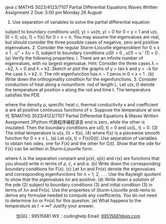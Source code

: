java c
MATHS 3023/4123/7107 Partial Differential Equations  Waves
Written Assignment 2
Due: 5.00 pm Monday 26 August
1. Use separation of variables to solve the partial differential equation

subject to boundary conditions
ux(0, y) = ux(π, y) = 0 for 0 < y < 1 and
u(x, 0) = 0, u(x, 1) = f(x) for 0 < x < π.
You may assume the eigenvalues are real, but should consider the three possible cases of negative, zero and positive eigenvalues.
2. Consider the regular Sturm–Liouville eigenproblem for 0 ≤ x ≤ 1 ,
u'' + λu = 0,
subject to boundary conditions
u(0) = 0 , u(1) + u ′ (1) = 0 .
(a) Verify the following properties:
i. There are an infinite number of eigenvalues, with no largest eigenvalue.
Hint: Consider the three cases λ = −k2, λ = 0 and λ = k2. Sketch or plot the graphs of y = tan k and y = −k for the case λ = k2.
ii. The nth eigenfunction has n − 1 zeros in 0 < x < 1 .
(b) Write down the orthogonality condition for the eigenfunctions.
3. Consider conduction of heat along a nonuniform. rod of length L. Let u(x, t) denote the temperature at position x along the rod and time t. The temperature satisfies the PDE

where the density ρ, specific heat c, thermal conductivity κ and coefficient α are all positive continuous functions of x. Suppose the temperature at one代 写MATHS 3023/4123/7107 Partial Differential Equations & Waves Written Assignment 2Python
代做程序编程语言 end is zero, while the other is insulated. Then the boundary conditions are
u(0, t) = 0       and       ux(L, t) = 0.                                                                                   (3)
The initial temperature is
u(x, 0) = f(x),                                        (4)
where f(x) is a piecewise smooth function for 0 ≤ x ≤ L.
(a) Let u(x, t) = F(x)G(t). Use separation of variables to obtain two odes, one for F(x) and the other for G(t). Show that the ode for F(x) can be written in Sturm–Liouville form.

where λ is the separation constant and p(x), q(x) and r(x) are functions that you should write in terms of ρ, c, κ and α.
(b) Write down the corresponding boundary conditions for F(x).
(c) Let λn and Fn(x) denote the eigenvalues and corresponding eigenfunctions for n = 1, 2, . . . Use the Rayleigh quotient to show that the eigenvalues λn are positive.
(d) Write down a solution of the pde (2) subject to boundary conditions (3) and initial condition (3) in terms of λn and Fn(x). Use the properties of Sturm–Liouville prob-lems to derive any formulae needed to compute any coefficients. You do not need to determine λn or Fn(x) for this question.
(e) What happens to the temperature as t → ∞? Justify your answer.





         
加QQ：99515681  WX：codinghelp  Email: 99515681@qq.com
